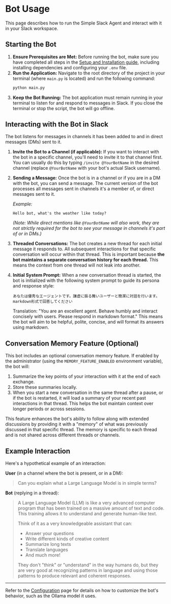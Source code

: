 # Bot Usage

This page describes how to run the Simple Slack Agent and interact with it in your Slack workspace.

## Starting the Bot

1.  **Ensure Prerequisites are Met:** Before running the bot, make sure you have completed all steps in the [Setup and Installation guide](./setup.md), including installing dependencies and configuring your `.env` file.
2.  **Run the Application:**
    Navigate to the root directory of the project in your terminal (where `main.py` is located) and run the following command:
    ```bash
    python main.py
    ```
3.  **Keep the Bot Running:** The bot application must remain running in your terminal to listen for and respond to messages in Slack. If you close the terminal or stop the script, the bot will go offline.

## Interacting with the Bot in Slack

The bot listens for messages in channels it has been added to and in direct messages (DMs) sent to it.

1.  **Invite the Bot to a Channel (if applicable):**
    If you want to interact with the bot in a specific channel, you'll need to invite it to that channel first. You can usually do this by typing `/invite @YourBotName` in the desired channel (replace `@YourBotName` with your bot's actual Slack username).

2.  **Sending a Message:**
    Once the bot is in a channel or if you are in a DM with the bot, you can send a message. The current version of the bot processes all messages sent in channels it's a member of, or direct messages sent to it.

    *Example:*
    ```
    Hello bot, what's the weather like today?
    ```
    *(Note: While direct mentions like `@YourBotName` will also work, they are not strictly required for the bot to see your message in channels it's part of or in DMs.)*

3.  **Threaded Conversations:**
    The bot creates a new thread for each initial message it responds to. All subsequent interactions for that specific conversation will occur within that thread. This is important because **the bot maintains a separate conversation history for each thread.** This means the context from one thread will not leak into another.

4.  **Initial System Prompt:**
    When a new conversation thread is started, the bot is initialized with the following system prompt to guide its persona and response style:
    ```
    あなたは優秀なエージェントです。謙虚に振る舞いユーザーと簡潔に対話を行います。markdown形式で回答してください
    ```
    Translation: "You are an excellent agent. Behave humbly and interact concisely with users. Please respond in markdown format."
    This means the bot will aim to be helpful, polite, concise, and will format its answers using markdown.

## Conversation Memory Feature (Optional)

This bot includes an optional conversation memory feature. If enabled by the administrator (using the `MEMORY_FEATURE_ENABLED` environment variable), the bot will:
1.  Summarize the key points of your interaction with it at the end of each exchange.
2.  Store these summaries locally.
3.  When you start a new conversation in the same thread after a pause, or if the bot is restarted, it will load a summary of your recent past interactions in that thread. This helps the bot maintain context over longer periods or across sessions.

This feature enhances the bot's ability to follow along with extended discussions by providing it with a "memory" of what was previously discussed in that specific thread. The memory is specific to each thread and is not shared across different threads or channels.

## Example Interaction

Here's a hypothetical example of an interaction:

**User** (in a channel where the bot is present, or in a DM):
> Can you explain what a Large Language Model is in simple terms?

**Bot** (replying in a thread):
> A Large Language Model (LLM) is like a very advanced computer program that has been trained on a massive amount of text and code. This training allows it to understand and generate human-like text.
>
> Think of it as a very knowledgeable assistant that can:
> - Answer your questions
> - Write different kinds of creative content
> - Summarize long texts
> - Translate languages
> - And much more!
>
> They don't "think" or "understand" in the way humans do, but they are very good at recognizing patterns in language and using those patterns to produce relevant and coherent responses.

---

Refer to the [Configuration](./configuration.md) page for details on how to customize the bot's behavior, such as the Ollama model it uses.
